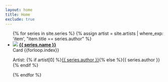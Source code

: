 ```yaml
---
layout: home
title: Home
exclude: true
---
```


<ul class="assets">
{% for series in site.series %}
{% assign artist = site.artists | where_exp: 'item', "item.title == series.author" %}
  <li>
    <img src="{% if series.image != null and series.image != '' %}{{ series.image }}{% else %}{{'assets/placeholder.png' | relative_url}}{% endif %}">
    <a href="series/{{ series.name | downcase }}">
      <b>{{ series.name }}</b>
      </li>
    </a> Card {{forloop.index}} 
    <p class="small">Artist: {% if artist[0] %}<a href="{{ artist[0].url | relative_url }}">{{ series.author }}</a>{% else %}{{ series.author }}{% endif %}</p>

  </li>
{% endfor %}
</ul>
